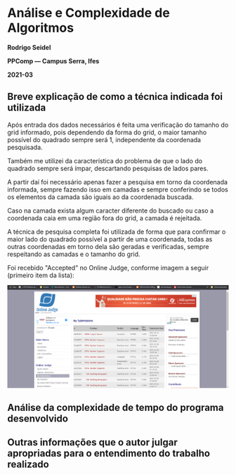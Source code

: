# Análise e Complexidade de Algoritmos

**Rodrigo Seidel**

**PPComp — Campus Serra, Ifes**

**2021-03**

## Breve explicação de como a técnica indicada foi utilizada
Após entrada dos dados necessários é feita uma verificação do tamanho do grid informado, pois dependendo da forma do grid, o maior tamanho possível do quadrado sempre será 1, independente da coordenada pesquisada.

Também me utilizei da característica do problema de que o lado do quadrado sempre será ímpar, descartando pesquisas de lados pares.

A partir daí foi necessário apenas fazer a pesquisa em torno da coordenada informada, sempre fazendo isso em camadas e sempre conferindo se todos os elementos da camada são iguais ao da coordenada buscada.

Caso na camada exista algum caracter diferente do buscado ou caso a coordenada caia em uma região fora do grid, a camada é rejeitada.

A técnica de pesquisa completa foi utilizada de forma que para confirmar o maior lado do quadrado possível a partir de uma coordenada, todas as outras coordenadas em torno dela são geradas e verificadas, sempre respeitando as camadas e o tamanho do grid.


Foi recebido "Accepted" no Online Judge, conforme imagem a seguir (primeiro item da lista):

![Veredito](./10908-veredito.png)

## Análise da complexidade de tempo do programa desenvolvido



## Outras informações que o autor julgar apropriadas para o entendimento do trabalho realizado
